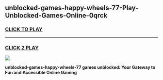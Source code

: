 
## unblocked-games-happy-wheels-77-Play-Unblocked-Games-Online-0qrck
<h3>
<a href="https://premium76.site?title=unblocked-games-happy-wheels-77&ref=24A">CLICK TO PLAY</a></h3>
<hr>

<h3>
<a href="https://premium76.site?title=unblocked-games-happy-wheels-77&ref=24A">CLICK 2 PLAY</a>
  
</h3>

<a href="https://premium76.site?title=unblocked-games-happy-wheels-77&ref=24A"><img src="https://clearcache.store/games.png"></a>


**unblocked-games-happy-wheels-77 games unblocked: Your Gateway to Fun and Accessible Online Gaming**
